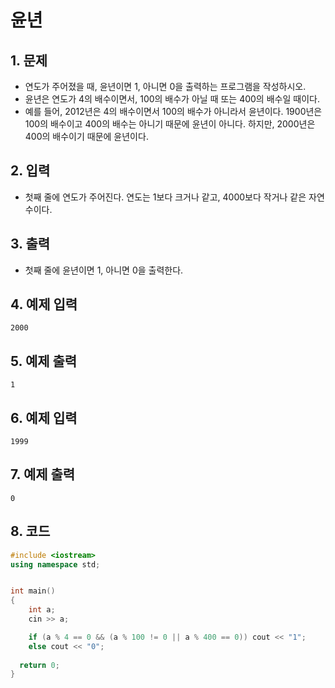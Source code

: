 # 윤년

## 1. 문제
- 연도가 주어졌을 때, 윤년이면 1, 아니면 0을 출력하는 프로그램을 작성하시오.
- 윤년은 연도가 4의 배수이면서, 100의 배수가 아닐 때 또는 400의 배수일 때이다.
- 예를 들어, 2012년은 4의 배수이면서 100의 배수가 아니라서 윤년이다. 1900년은 100의 배수이고 400의 배수는 아니기 때문에 윤년이 아니다. 하지만, 2000년은 400의 배수이기 때문에 윤년이다.

## 2. 입력
- 첫째 줄에 연도가 주어진다. 연도는 1보다 크거나 같고, 4000보다 작거나 같은 자연수이다.

## 3. 출력
- 첫째 줄에 윤년이면 1, 아니면 0을 출력한다.

## 4. 예제 입력
```
2000
```

## 5. 예제 출력
```
1
```

## 6. 예제 입력

```
1999
```

## 7. 예제 출력

```
0
```

## 8. 코드

```c++
#include <iostream>
using namespace std;


int main()
{
	int a;
	cin >> a;

	if (a % 4 == 0 && (a % 100 != 0 || a % 400 == 0)) cout << "1";
	else cout << "0";
	
  return 0;
}

```
